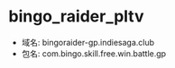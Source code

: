 # bingo_raider_pltv

 - 域名:	bingoraider-gp.indiesaga.club
 - 包名:	com.bingo.skill.free.win.battle.gp
